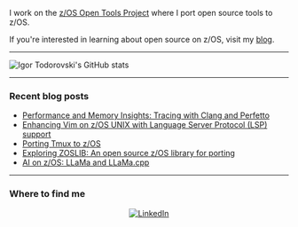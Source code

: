 I work on the [z/OS Open Tools Project](https://github.com/ZOSOpenTools) where I port open source tools to z/OS. 

If you're interested in learning about open source on z/OS, visit my [blog](https://igortodorovskiibm.github.io/blog/).

-----

![Igor Todorovski's GitHub stats](https://github-readme-stats.vercel.app/api?username=IgorTodorovskiIBM&hide_rank=true&show=reviews,discussions_started,discussions_answered,prs_merged,prs_merged_percentage)

-----

### Recent blog posts

<!-- BLOG-POST-LIST:START -->
- [Performance and Memory Insights: Tracing with Clang and Perfetto](https://igortodorovskiibm.github.io/blog/2024/09/19/tracing/)
- [Enhancing Vim on z/OS UNIX with Language Server Protocol (LSP) support](https://igortodorovskiibm.github.io/blog/2024/04/18/vim-autocomplete/)
- [Porting Tmux to z/OS](https://igortodorovskiibm.github.io/blog/2024/03/12/tmux/)
- [Exploring ZOSLIB: An open source z/OS library for porting](https://igortodorovskiibm.github.io/blog/2024/02/12/zoslib-library/)
- [AI on z/OS: LLaMa and LLaMa.cpp](https://igortodorovskiibm.github.io/blog/2023/08/22/llama-cpp/)
<!-- BLOG-POST-LIST:END -->

-----

### Where to find me

<div align="center">
    <a href="https://www.linkedin.com/in/igor-todorovski-48712623"><img src="https://img.shields.io/badge/LinkedIn-007f00?logo=linkedin&logoColor=white&style=for-the-badge" alt="LinkedIn"></a>
</div>
